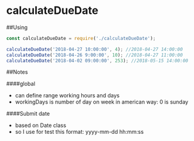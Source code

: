 # calculateDueDate

##Using

```javascript
const calculateDueDate = require('./calculateDueDate');

calculateDueDate('2018-04-27 10:00:00', 4); //2018-04-27 14:00:00
calculateDueDate('2018-04-26 9:00:00', 10); //2018-04-27 11:00:00
calculateDueDate('2018-04-02 09:00:00', 253); //2018-05-15 14:00:00
```

##Notes

####global
* can define range working hours and days
* workingDays is number of day on week in american way: 0 is sunday

####Submit date
* based on Date class
* so I use for test this format: yyyy-mm-dd hh:mm:ss